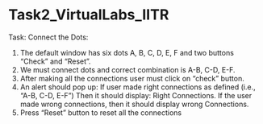 # Task2_VirtualLabs_IITR

Task: Connect the Dots:

1.	The default window has six dots A, B, C, D, E, F and two buttons “Check” and “Reset”.
2.	We must connect dots and correct combination is A-B, C-D, E-F.
3.	After making all the connections user must click on “check” button.
4.	An alert should pop up:
If user made right connections as defined (i.e., “A-B, C-D, E-F”) Then it should display: Right Connections.
If the user made wrong connections, then it should display wrong Connections.
5.	Press “Reset” button to reset all the connections


